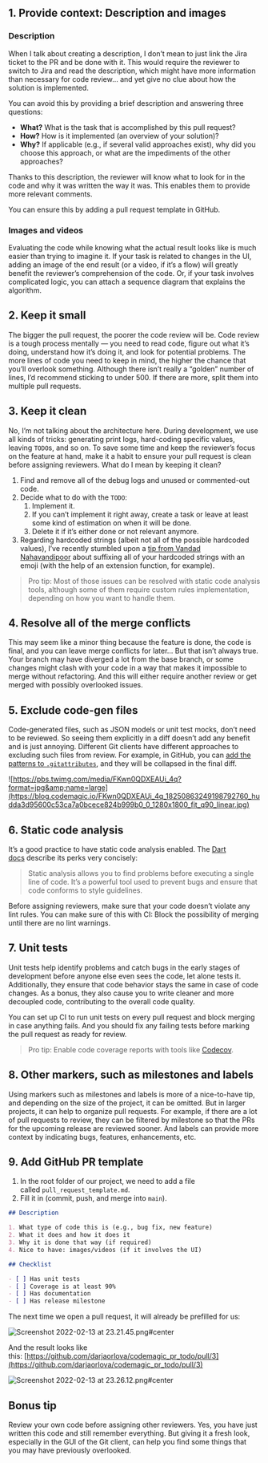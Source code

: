 ## 1. Provide context: Description and images

### Description

When I talk about creating a description, I don’t mean to just link the Jira ticket to the PR and be done with it. This would require the reviewer to switch to Jira and read the description, which might have more information than necessary for code review… and yet give no clue about how the solution is implemented.

You can avoid this by providing a brief description and answering three questions:

- **What?** What is the task that is accomplished by this pull request?
- **How?** How is it implemented (an overview of your solution)?
- **Why?** If applicable (e.g., if several valid approaches exist), why did you choose this approach, or what are the impediments of the other approaches?

Thanks to this description, the reviewer will know what to look for in the code and why it was written the way it was. This enables them to provide more relevant comments.

You can ensure this by adding a pull request template in GitHub.

### Images and videos

Evaluating the code while knowing what the actual result looks like is much easier than trying to imagine it. If your task is related to changes in the UI, adding an image of the end result (or a video, if it’s a flow) will greatly benefit the reviewer’s comprehension of the code. Or, if your task involves complicated logic, you can attach a sequence diagram that explains the algorithm.

## 2. Keep it small

The bigger the pull request, the poorer the code review will be. Code review is a tough process mentally — you need to read code, figure out what it’s doing, understand how it’s doing it, and look for potential problems. The more lines of code you need to keep in mind, the higher the chance that you’ll overlook something. Although there isn’t really a “golden” number of lines, I’d recommend sticking to under 500. If there are more, split them into multiple pull requests.

## 3. Keep it clean

No, I’m not talking about the architecture here. During development, we use all kinds of tricks: generating print logs, hard-coding specific values, leaving `TODO`s, and so on. To save some time and keep the reviewer’s focus on the feature at hand, make it a habit to ensure your pull request is clean before assigning reviewers. What do I mean by keeping it clean?

1. Find and remove all of the debug logs and unused or commented-out code.
2. Decide what to do with the `TODO`:
    1. Implement it.
    2. If you can’t implement it right away, create a task or leave at least some kind of estimation on when it will be done.
    3. Delete it if it’s either done or not relevant anymore.
3. Regarding hardcoded strings (albeit not all of the possible hardcoded values), I’ve recently stumbled upon a [tip from Vandad Nahavandipoor](https://github.com/vandadnp/flutter-tips-and-tricks#hardcoded-strings-in-flutter) about suffixing all of your hardcoded strings with an emoji (with the help of an extension function, for example).

> Pro tip: Most of those issues can be resolved with static code analysis tools, although some of them require custom rules implementation, depending on how you want to handle them.

## 4. Resolve all of the merge conflicts

This may seem like a minor thing because the feature is done, the code is final, and you can leave merge conflicts for later… But that isn’t always true. Your branch may have diverged a lot from the base branch, or some changes might clash with your code in a way that makes it impossible to merge without refactoring. And this will either require another review or get merged with possibly overlooked issues.

## 5. Exclude code-gen files

Code-generated files, such as JSON models or unit test mocks, don’t need to be reviewed. So seeing them explicitly in a diff doesn’t add any benefit and is just annoying. Different Git clients have different approaches to excluding such files from review. For example, in GitHub, you can [add the patterns to `.gitattributes`](https://twitter.com/mkobuolys/status/1489610640335515648?s=20&t=Z1vYY62HbLDYeBIHLO-Tig), and they will be collapsed in the final diff.

![https://pbs.twimg.com/media/FKwn0QDXEAUi_4q?format=jpg&amp;name=large](https://blog.codemagic.io/FKwn0QDXEAUi_4q_18250863249198792760_hudda3d95600c53ca7a0bcece824b999b0_0_1280x1800_fit_q90_linear.jpg)

## 6. Static code analysis

It’s a good practice to have static code analysis enabled. The [Dart docs](https://dart.dev/guides/language/analysis-options) describe its perks very concisely:

> Static analysis allows you to find problems before executing a single line of code. It’s a powerful tool used to prevent bugs and ensure that code conforms to style guidelines.

Before assigning reviewers, make sure that your code doesn’t violate any lint rules. You can make sure of this with CI: Block the possibility of merging until there are no lint warnings.

## 7. Unit tests

Unit tests help identify problems and catch bugs in the early stages of development before anyone else even sees the code, let alone tests it. Additionally, they ensure that code behavior stays the same in case of code changes. As a bonus, they also cause you to write cleaner and more decoupled code, contributing to the overall code quality.

You can set up CI to run unit tests on every pull request and block merging in case anything fails. And you should fix any failing tests before marking the pull request as ready for review.

> Pro tip: Enable code coverage reports with tools like [Codecov](https://about.codecov.io/).

## 8. Other markers, such as milestones and labels

Using markers such as milestones and labels is more of a nice-to-have tip, and depending on the size of the project, it can be omitted. But in larger projects, it can help to organize pull requests. For example, if there are a lot of pull requests to review, they can be filtered by milestone so that the PRs for the upcoming release are reviewed sooner. And labels can provide more context by indicating bugs, features, enhancements, etc.

## 9. Add GitHub PR template

1. In the root folder of our project, we need to add a file called `pull_request_template.md`.
2. Fill it in (commit, push, and merge into `main`).

```markdown
## Description

1. What type of code this is (e.g., bug fix, new feature)
2. What it does and how it does it
3. Why it is done that way (if required)
4. Nice to have: images/videos (if it involves the UI) 

## Checklist

- [ ] Has unit tests
- [ ] Coverage is at least 90%
- [ ] Has documentation 
- [ ] Has release milestone
```

The next time we open a pull request, it will already be prefilled for us:

![Screenshot 2022-02-13 at 23.21.45.png#center](https://blog.codemagic.io/uploads/2022/04/Screenshot_2022-02-13_at_23.21.45.png#center)

And the result looks like this: [https://github.com/darjaorlova/codemagic_pr_todo/pull/3](https://github.com/darjaorlova/codemagic_pr_todo/pull/3)

![Screenshot 2022-02-13 at 23.26.12.png#center](https://blog.codemagic.io/uploads/2022/04/Screenshot_2022-02-13_at_23.26.12.png#center)

## **Bonus tip**

Review your own code before assigning other reviewers. Yes, you have just written this code and still remember everything. But giving it a fresh look, especially in the GUI of the Git client, can help you find some things that you may have previously overlooked.